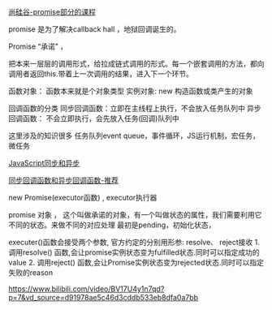 [尚硅谷-promise部分的课程](https://www.bilibili.com/video/BV17U4y1n7qd/?spm_id_from=333.337.search-card.all.click&vd_source=d91978ae5c46d3cddb533eb8dfa0a7bb)


promise 是为了解决callback hall ，地狱回调诞生的。

Promise “承诺” ， 



把本来一层层的调用形式，给拉成链式调用的形式。每一个嵌套调用的方法，都向调用者返回this.带着上一次调用的结果，进入下一个环节。

函数对象： 函数本来就是个对象类型
实例对象: new 构造函数或类产生的对象


回调函数的分类
    同步回调函数：立即在主线程上执行，不会放入任务队列中
    异步回调函数： 不会立即执行，会先放入任务(回调)队列中

这里涉及的知识很多
任务队列event queue，事件循环，JS运行机制，宏任务，微任务

[JavaScript同步和异步](https://segmentfault.com/a/1190000013039660?utm_source=sf-similar-article)

[同步回调函数和异步回调函数-推荐](https://www.cnblogs.com/still-smile/p/12048078.html)



new Promise(executor函数)  , executor执行器

promise 对象  ， 这个叫做承诺的对象，有一个叫做状态的属性，我们需要利用它不同的状态。来做不同的对应处理
最初是pending，初始化状态，

executer()函数会接受两个参数, 官方约定的分别用形参: resolve、 reject接收
    1. 调用resolve() 函数,会让promise实例状态变为fulfilled状态.同时可以指定成功的value
    2. 调用reject() 函数,会让Promise实例状态变为rejected状态.同时可以指定失败的reason



https://www.bilibili.com/video/BV17U4y1n7qd?p=7&vd_source=d91978ae5c46d3cddb533eb8dfa0a7bb

